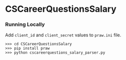 # CSCareerQuestionsSalary

### Running Locally
Add `client_id` and `client_secret` values to `praw.ini` file.

```
>>> cd CSCareerQuestionsSalary
>>> pip install praw
>>> python cscareerquestions_salary_parser.py
```
